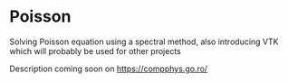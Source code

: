 # Poisson
Solving Poisson equation using a spectral method, also introducing VTK which will probably be used for other projects

Description coming soon on https://compphys.go.ro/

